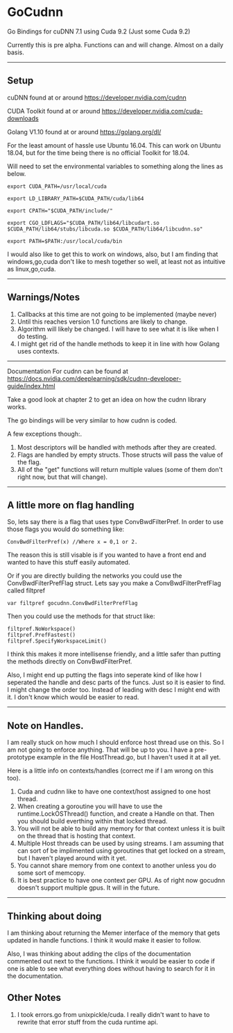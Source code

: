 # GoCudnn
Go Bindings for cuDNN 7.1 using Cuda 9.2 (Just some Cuda 9.2)

Currently this is pre alpha.  Functions can and will change. Almost on a daily basis.

---

## Setup

cuDNN found at or around https://developer.nvidia.com/cudnn

CUDA Toolkit found at or around https://developer.nvidia.com/cuda-downloads

Golang V1.10 found at or around  https://golang.org/dl/


For the least amount of hassle use Ubuntu 16.04.  This can work on Ubuntu 18.04, but for the time being there is no official Toolkit for 18.04.


Will need to set the environmental variables to something along the lines as below.  

```
export CUDA_PATH=/usr/local/cuda

export LD_LIBRARY_PATH=$CUDA_PATH/cuda/lib64

export CPATH="$CUDA_PATH/include/"

export CGO_LDFLAGS="$CUDA_PATH/lib64/libcudart.so $CUDA_PATH/lib64/stubs/libcuda.so $CUDA_PATH/lib64/libcudnn.so"

export PATH=$PATH:/usr/local/cuda/bin
```

I would also like to get this to work on windows, also, but I am finding that windows,go,cuda don't like to mesh together so well, at least not as intuitive as linux,go,cuda.


---

## Warnings/Notes


1. Callbacks at this time are not going to be implemented (maybe never)
2. Until this reaches version 1.0 functions are likely to change.  
3. Algorithm will likely be changed.  I will have to see what it is like when I do testing. 
4. I might get rid of the handle methods to keep it in line with how Golang uses contexts. 

---

Documentation For cudnn can be found at https://docs.nvidia.com/deeplearning/sdk/cudnn-developer-guide/index.html

Take a good look at chapter 2 to get an idea on how the cudnn library works.

The go bindings will be very similar to how cudnn is coded.

A few exceptions though:.  
1. Most descriptors will be handled with methods after they are created.
2. Flags are handled by empty structs. Those structs will pass the value of the flag.  
3. All of the "get" functions will return multiple values (some of them don't right now, but that will change).

---

## A little more on flag handling
So, lets say there is a flag that uses type ConvBwdFilterPref. In order to use those flags you would do something like:
```
ConvBwdFilterPref(x) //Where x = 0,1 or 2.
``` 
The reason this is still visable is if you wanted to have a front end and wanted to have this stuff easily automated. 


Or if you are directly building the networks you could use the ConvBwdFilterPrefFlag struct. 
Lets say you make a ConvBwdFilterPrefFlag called  filtpref 
```
var filtpref gocudnn.ConvBwdFilterPrefFlag
``` 
Then you could use the methods for that struct like:
```
filtpref.NoWorkspace()
filtpref.PrefFastest()
filtpref.SpecifyWorkspaceLimit()
```
I think this makes it more intellisense friendly, and a little safer than putting the methods directly on ConvBwdFilterPref.

Also, I might end up putting the flags into seperate kind of like how I seperated the handle and desc parts of the funcs.  Just so it is easier to find. I might change the order too.  Instead of leading with desc I might end with it.  I don't know which would be easier to read. 

---

## Note on Handles.  
I am really stuck on how much I should enforce host thread use on this. So I am not going to enforce anything. That will be up to you.  I have a pre-prototype example in the file HostThread.go, but I haven't used it at all yet.  

Here is a little info on contexts/handles (correct me if I am wrong on this too).  
1. Cuda and cudnn like to have one context/host assigned to one host thread.  
2. When creating a goroutine you will have to use the runtime.LockOSThread() function, and create a Handle on that. Then you should build everthing within that locked thread.
3. You will not be able to build any memory for that context unless it is built on the thread that is hosting that context. 
4. Multiple Host threads can be used by using streams.  I am assuming that can sort of be implimented using goroutines that get locked on a stream, but I haven't played around with it yet.   
5. You cannot share memory from one context to another unless you do some sort of memcopy. 
6. It is best practice to have one context per GPU. As of right now gocudnn doesn't support multiple gpus.  It will in the future.


---

## Thinking about doing

I am thinking about returning the Memer interface of the memory that gets updated in handle functions. I think it would make it easier to follow.

Also, I was thinking about adding the clips of the documentation commented out next to the functions. I think it would be easier to code if one is able to see what everything does without having to search for it in the documentation.  

## Other Notes 

1.  I took errors.go from unixpickle/cuda.  I really didn't want to have to rewrite that error stuff from the cuda runtime api. 





